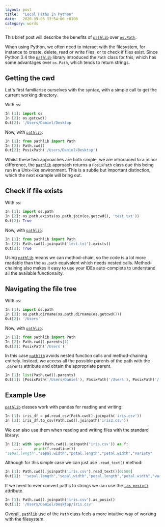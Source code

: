 ```yaml
---
layout: post
title:  "Local Paths in Python"
date:   2020-09-06 13:54:00 +0100
category: words
---
```


[pathlib]: https://docs.python.org/3/library/pathlib.html
[os-path]: https://docs.python.org/3/library/os.path.html
[as-posix]: https://docs.python.org/3/library/pathlib.html#pathlib.PurePath.as_posix

This brief post will describe the benefits of [`pathlib`](pathlib) over [`os.Path`](os-path).

When using Python, we often need to interact with the filesystem, for instance to create, delete, read or write files, 
or to check if files exist. 
Since Python 3.4 the [`pathlib`](pathlib) library introduced the `Path` class for this, which has some advantages over 
`os.Path`, which tends to return strings.

## Getting the cwd
Let's first familiarise ourselves with the syntax, with a simple call to get the current working directory. 

With `os`:
``` python
In [1]: import os
In [2]: os.getcwd()
Out[2]: '/Users/Daniel/Desktop
```

Now, with [`pathlib`](pathlib): 
``` python
In [1]: from pathlib import Path
In [2]: Path.cwd()
Out[2]: PosixPath('/Users/Daniel/Desktop')
```

Whilst these two approaches are both simple, we are introduced to a minor difference, the [`pathlib`](pathlib) approach 
returns a `PosixPath` class due this being run in a Unix-like environment. This is a subtle but important distinction, 
which the next example will bring out.


## Check if file exists
With `os`:
``` python
In [1]: import os.path
In [2]: os.path.exists(os.path.join(os.getcwd(), 'test.txt'))
Out[2]: True
```

Now, with [`pathlib`](pathlib): 
``` python
In [1]: from pathlib import Path
In [2]: Path.cwd().joinpath('test.txt').exists()
Out[2]: True
```

Using [`pathlib`](pathlib) means we can method-chain, so the code is a lot more readable than the `os.path` equivalent 
which needs nested calls. Method-chaining also makes it easy to use your IDEs auto-complete to understand all the 
available functionality.

## Navigating the file tree
With `os`:
``` python
In [1]: import os.path
In [2]: os.path.dirname(os.path.dirname(os.getcwd()))
Out[2]: '/Users'
```

Now, with [`pathlib`](pathlib): 
``` python
In [1]: from pathlib import Path
In [2]: Path.cwd().parents[1]
Out[2]: PosixPath('/Users')
```

In this case [`pathlib`](pathlib) avoids nested function calls and method-chaining entirely. Instead, we access all the 
possible parents of the path with the `.parents` attribute and obtain the appropriate parent.

``` python
In [1]: list(Path.cwd().parents)
Out[1]: [PosixPath('/Users/Daniel'), PosixPath('/Users'), PosixPath('/')]
```

## Example Use
[`pathlib`](pathlib) classes work with pandas for reading and writing:
``` python
In [1]: iris_df = pd.read_csv(Path.cwd().joinpath('iris.csv'))
In [2]: iris_df.to_csv(Path.cwd().joinpath('iris2.csv'))
```

We can also use them when reading and writing files with the standard library:
``` python
In [2]: with open(Path.cwd().joinpath('iris.csv')) as f:
    ...:     print(f.readline()) 
"sepal.length","sepal.width","petal.length","petal.width","variety"
```

Although for this simple case we can just use `.read_text()` method:
``` python
In [1]: Path.cwd().joinpath('iris.csv').read_text()[0:500]
Out[1]: '"sepal.length","sepal.width","petal.length","petal.width","variety"\n5.1,3.5,1.4,.2,"Setosa"\n4.9,3,1.4,.2,"Setosa"\n4.7,3.2,1.3,.2,"Setosa"\n4.6,3.1,1.5,.2,"Setosa"\n5,3.6,1.4,.2,"Setosa"\n5.4,3.9,1.7,.4,"Setosa"\n4.6,3.4,1.4,.3,"Setosa"\n5,3.4,1.5,.2,"Setosa"\n4.4,2.9,1.4,.2,"Setosa"\n4.9,3.1,1.5,.1,"Setosa"\n5.4,3.7,1.5,.2,"Setosa"\n4.8,3.4,1.6,.2,"Setosa"\n4.8,3,1.4,.1,"Setosa"\n4.3,3,1.1,.1,"Setosa"\n5.8,4,1.2,.2,"Setosa"\n5.7,4.4,1.5,.4,"Setosa"\n5.4,3.9,1.3,.4,"Setosa"\n5.1,3.5,1.4,.3,"Setosa"\n5.7,3.8,1.7,'

```

If we need to ever convert paths to strings we can use the [`.as_posix()`](as-posix) attribute.
``` python
In [1]: Path.cwd().joinpath('iris.csv').as_posix()
Out[1]: '/Users/Daniel/Desktop/iris.csv'
```

Overall, [`pathlib`](pathlib) use of the `Path` class feels a more intuitive way of working with the filesystem.